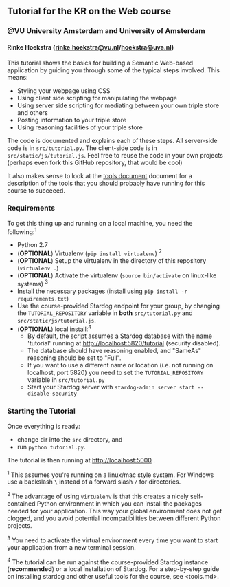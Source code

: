 ## Tutorial for the KR on the Web course
### @VU University Amsterdam and University of Amsterdam
#### Rinke Hoekstra (<rinke.hoekstra@vu.nl>/<hoekstra@uva.nl>)

This tutorial shows the basics for building a Semantic Web-based application by guiding you through some of the typical steps involved. This means:

* Styling your webpage using CSS
* Using client side scripting for manipulating the webpage
* Using server side scripting for mediating between your own triple store and others
* Posting information to your triple store
* Using reasoning facilities of your triple store

The code is documented and explains each of these steps. All server-side code is in `src/tutorial.py`. The client-side code is in `src/static/js/tutorial.js`. Feel free to reuse the code in your own projects (perhaps even fork this GitHub repository, that would be cool)

It also makes sense to look at the [tools document](tools.md) document for a description of the tools that you should probably have running for this course to succeeed.

### Requirements

To get this thing up and running on a local machine, you need the following:<sup>1</sup>

* Python 2.7
* (**OPTIONAL**) Virtualenv (`pip install virtualenv`) <sup>2</sup>
* (**OPTIONAL**) Setup the virtualenv in the directory of this repository (`virtualenv .`)
* (**OPTIONAL**) Activate the virtualenv (`source bin/activate` on linux-like systems) <sup>3</sup>
* Install the necessary packages (install using `pip install -r requirements.txt`)
* Use the course-provided Stardog endpoint for your group, by changing the `TUTORIAL_REPOSITORY` variable in **both** `src/tutorial.py` and `src/static/js/tutorial.js`.  
* (**OPTIONAL**) local install:<sup>4</sup>
	* By default, the script assumes a Stardog database with the name 'tutorial' running at <http://localhost:5820/tutorial> (security disabled).
	* The database should have reasoning enabled, and "SameAs" reasoning should be set to "Full".
	* If you want to use a different name or location (i.e. not running on localhost, port 5820) you need to set the `TUTORIAL_REPOSITORY` variable in `src/tutorial.py`
	* Start your Stardog server with `stardog-admin server start --disable-security`

### Starting the Tutorial

Once everything is ready:

* change dir into the `src` directory, and
* run `python tutorial.py`.

The tutorial is then running at <http://localhost:5000> .

<sup>1</sup> This assumes you're running on a linux/mac style system. For Windows use a backslash `\` instead of a forward slash `/` for directories.

<sup>2</sup> The advantage of using `virtualenv` is that this creates a nicely self-contained Python environment in which you can install the packages needed for your application. This way your global environment does not get clogged, and you avoid potential incompatibilities between different Python projects.

<sup>3</sup> You need to activate the virtual environment every time you want to start your application from a new terminal session.

<sup>4</sup> The tutorial can be run against the course-provided Stardog instance (**recommended**) or a local installation of Stardog. For a step-by-step guide on installing stardog and other useful tools for the course, see <tools.md>.
